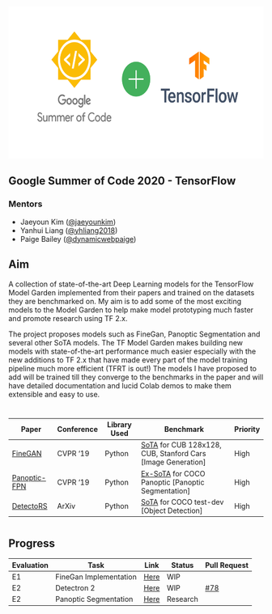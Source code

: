 <img src="assets/gsoc_tf.png" width="622px" height="300px"/>
  
## Google Summer of Code 2020 - TensorFlow  
  
### **Mentors**
- Jaeyoun Kim ([@jaeyounkim](https://github.com/jaeyounkim))
- Yanhui Liang ([@yhliang2018](https://github.com/yhliang2018))
- Paige Bailey ([@dynamicwebpaige](https://github.com/dynamicwebpaige))  
  
## **Aim**
A collection of state-of-the-art Deep Learning models for the TensorFlow Model Garden implemented from their papers and trained on the datasets they are benchmarked on. My aim is to add some of the most exciting models to the Model Garden to help make model prototyping much faster and promote research using TF 2.x.
  
The project proposes models such as FineGan, Panoptic Segmentation and several other SoTA models. The TF Model Garden makes building new models with state-of-the-art performance much easier especially with the new additions to TF 2.x that have made every part of the model training pipeline much more efficient (TFRT is out!) The models I have proposed to add will be trained till they converge to the benchmarks in the paper and will have detailed documentation and lucid Colab demos to make them extensible and easy to use.  
# 
|Paper|Conference|Library Used|Benchmark|Priority|
|---|---|---|---|---|
|[FineGAN](https://arxiv.org/abs/1811.11155)|CVPR ‘19 |Python|[SoTA](https://github.com/kkanshul/finegan/) for CUB 128x128, CUB, Stanford Cars [Image Generation]|High|
|[Panoptic-FPN](https://arxiv.org/abs/1901.02446)|CVPR ‘19 |Python|[Ex-SoTA](https://github.com/facebookresearch/detectron2) for COCO Panoptic [Panoptic Segmentation]|High|
|[DetectoRS](https://arxiv.org/abs/2006.02334v1)|ArXiv|Python|[SoTA](https://github.com/joe-siyuan-qiao/DetectoRS) for COCO test-dev [Object Detection]|High|  
#
## **Progress**
|Evaluation|Task|Link|Status|Pull Request|
|---|---|---|---|---|
|E1| FineGan Implementation |[Here](https://github.com/Vishal-V/tf-models/tree/master/finegan)| WIP ||
|E2| Detectron 2 |[Here](https://github.com/Vishal-V/tf-models/)|WIP|[ #78](https://github.com/tensorflow/examples/pull/78)|
|E2| Panoptic Segmentation |[Here](https://github.com/Vishal-V/tf-models/)|Research||
#